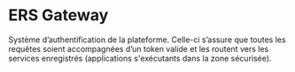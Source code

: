 # ERS Gateway

Système d’authentification de la plateforme. Celle-ci s’assure que toutes les requêtes soient accompagnées d’un token valide et les routent vers les services enregistrés (applications s'exécutants dans la zone sécurisée).